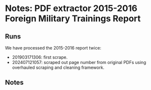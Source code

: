 # Notes: PDF extractor 2015-2016 Foreign Military Trainings Report

## Runs

We have processed the 2015-2016 report twice:

- 201903171306: first scrape.
- 202407121057: scraped out page number from original PDFs using overhauled scraping and cleaning framework.

## Notes

